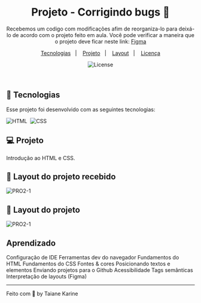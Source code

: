 
<h1 align="center"> Projeto - Corrigindo bugs 👀</h1>

<p align="center">
Recebemos um codigo com modificações afim de reorganiza-lo para deixá-lo de acordo com o projeto feito em aula.
Você pode verificar a maneira que o projeto deve ficar neste link:
<a href="https://www.figma.com/file/rkDOHGPwwFtBNqEdHSuQPd/Projeto-02---Explorer?node-id=0%3A1&t=MVFKcjve0a7XCKES-0">Figma</a>
</p>


<p align="center">
  <a href="#-tecnologias">Tecnologias</a>&nbsp;&nbsp;&nbsp;|&nbsp;&nbsp;&nbsp;
  <a href="#-projeto">Projeto</a>&nbsp;&nbsp;&nbsp;|&nbsp;&nbsp;&nbsp;
  <a href="#-layout">Layout</a>&nbsp;&nbsp;&nbsp;|&nbsp;&nbsp;&nbsp;
  <a href="#memo-licença">Licença</a>
</p>

<p align="center">
  <img alt="License" src="https://img.shields.io/static/v1?label=license&message=MIT&color=49AA26&labelColor=000000">
</p>

<br>

## 🚀 Tecnologias

Esse projeto foi desenvolvido com as seguintes tecnologias:

![HTML](https://img.shields.io/badge/-HTML-05122A?style=flat&logo=HTML5)&nbsp;
![CSS](https://img.shields.io/badge/-CSS-05122A?style=flat&logo=CSS3&logoColor=1572B6)&nbsp;

## 💻 Projeto

Introdução ao HTML e CSS.

## 🔖 Layout do projeto recebido
![PRO2-1](https://user-images.githubusercontent.com/94652702/215071454-af279c76-f7ee-4ade-9ae4-c74f88ffd322.png)


## 🔖 Layout do projeto
![PRO2-1](https://user-images.githubusercontent.com/94652702/215076881-e4e1e203-9fbf-4f2f-b2f1-a2771c92787c.png)

## Aprendizado
Configuração de IDE
Ferramentas dev do navegador
Fundamentos do HTML
Fundamentos do CSS
Fontes & cores
Posicionando textos e elementos
Enviando projetos para o Github
Acessibilidade
Tags semânticas
Interpretação de layouts (Figma)

---

Feito com 🧡  by Taiane Karine
